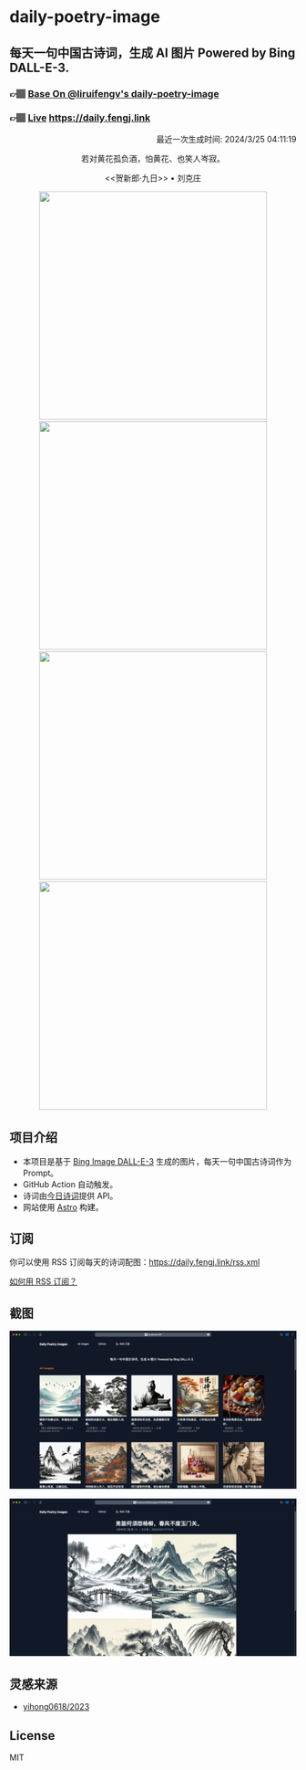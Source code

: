
# daily-poetry-image

## 每天一句中国古诗词，生成 AI 图片 Powered by Bing DALL-E-3.

### 👉🏽 [Base On @liruifengv's daily-poetry-image](https://github.com/liruifengv/daily-poetry-image)

### 👉🏽 [Live](https://daily.fengj.link) https://daily.fengj.link

<p align="right">
  最近一次生成时间: 2024/3/25 04:11:19
</p>
<p align="center">
若对黄花孤负酒，怕黄花、也笑人岑寂。
</p>
<p align="center">
<<贺新郎·九日>> • 刘克庄
</p>
<p align="center">
<img src="https://tse3.mm.bing.net/th/id/OIG3.8Sr2qZBGjDREIbCSjZOL" height="400" width="400" />
<img src="https://tse3.mm.bing.net/th/id/OIG3.MotnbLDMrP4TNmGysqUW" height="400" width="400" />
<img src="https://tse2.mm.bing.net/th/id/OIG3.hUn.Brwd_6BJ570q10IA" height="400" width="400" />
<img src="https://tse4.mm.bing.net/th/id/OIG3.E565t4vKNek6x2aqShsE" height="400" width="400" />
</p>

## 项目介绍

-   本项目是基于 [Bing Image DALL-E-3](https://www.bing.com/images/create) 生成的图片，每天一句中国古诗词作为 Prompt。
-   GitHub Action 自动触发。
-   诗词由[今日诗词](https://www.jinrishici.com/)提供 API。
-   网站使用 [Astro](https://astro.build) 构建。

## 订阅

你可以使用 RSS 订阅每天的诗词配图：https://daily.fengj.link/rss.xml

[如何用 RSS 订阅？](https://zhuanlan.zhihu.com/p/55026716)

## 截图

![图片列表](./screenshots/Snipaste_2023-12-28_21-00-26.png)

![图片详情](./screenshots/Snipaste_2023-12-28_21-00-53.png)

## 灵感来源

-   [yihong0618/2023](https://github.com/yihong0618/2023)

## License

MIT
